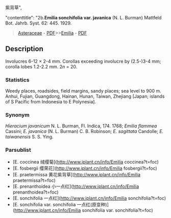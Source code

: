 紫背草",

 

  "contenttitle": "2b.**Emilia sonchifolia var. javanica** (N. L. Burman) Mattfeld Bot. Jahrb. Syst. 62: 445. 1929.

> [Asteraceae](http://www.iplant.cn/info/Asteraceae?t=foc) - [PDF](http://www.iplant.cn/foc/pdf/Asteraceae.pdf)>>[Emilia](http://www.iplant.cn/info/Emilia?t=foc) - [PDF](http://www.iplant.cn/foc/pdf/Emilia.pdf)

## Description

Involucres 6-12 × 2-4 mm. Corollas exceeding involucre by (2.5-)3-4 mm; corolla lobes 1.2-2.2 mm. 2*n* = 20.

### Statistics
Weedy places, roadsides, field margins, sandy places; sea level to 900 m. Anhui, Fujian, Guangdong, Hainan, Hunan, Taiwan, Zhejiang [Japan; islands of S Pacific from Indonesia to E Polynesia].

### Synonym
*Hieracium javanicum* N. L. Burman, Fl. Indica, 174. 1768; *Emilia flammea* Cassini; *E. javanica* (N. L. Burman) C. B. Robinson; *E. sagittata* Candolle; *E. taiwanensis* S. S. Ying.

### Parsublist

* [E.  coccinea  绒缨菊](http://www.iplant.cn/info/Emilia coccinea?t=foc)
* [E.  fosbergii  缨荣花](http://www.iplant.cn/info/Emilia fosbergii?t=foc)
* [E.  praetermissa  黄花紫背草](http://www.iplant.cn/info/Emilia praetermissa?t=foc)
* [E.  prenanthoidea  小一点红](http://www.iplant.cn/info/Emilia prenanthoidea?t=foc)
* [E.  sonchifolia  一点红](http://www.iplant.cn/info/Emilia sonchifolia?t=foc)
* [E.  sonchifolia var. sonchifolia  一点红(原变种)](http://www.iplant.cn/info/Emilia sonchifolia var. sonchifolia?t=foc)

